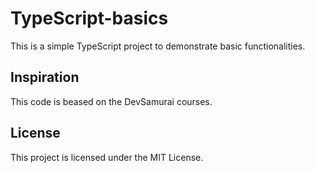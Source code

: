 # TypeScript-basics
This is a simple TypeScript project to demonstrate basic functionalities.

## Inspiration

This code is beased on the DevSamurai courses.

## License

This project is licensed under the MIT License.
